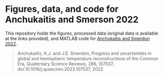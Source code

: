 # Figures, data, and code for Anchukaitis and Smerson 2022

 This repository holds the figures, processed data (original data is available at the links provided), and MATLAB code for [Anchukaitis and Smerdon 2022](https://doi.org/10.1016/j.quascirev.2022.107537). 

>
> Anchukaitis, K.J. and J.E. Smerdon, Progress and uncertainties in global and hemispheric temperature reconstructions of the Common Era, Quaternary Science Reviews, 286, 107537, doi:10.1016/j.quascirev.2022.107537, 2022
>
